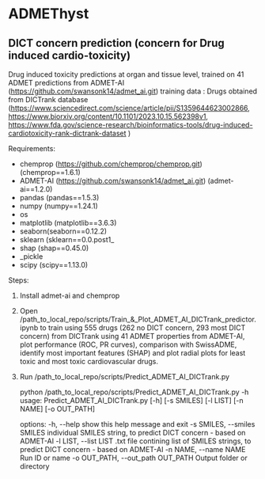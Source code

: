# ADMEThyst
## DICT concern prediction (concern for Drug induced cardio-toxicity)
Drug induced toxicity predictions at organ and tissue level, trained on 41 ADMET predictions from ADMET-AI (https://github.com/swansonk14/admet_ai.git)
training data : Drugs obtained from DICTrank database (https://www.sciencedirect.com/science/article/pii/S1359644623002866, 
                                                       https://www.biorxiv.org/content/10.1101/2023.10.15.562398v1, 
                                                       https://www.fda.gov/science-research/bioinformatics-tools/drug-induced-cardiotoxicity-rank-dictrank-dataset
                                                      )

Requirements:

- chemprop (https://github.com/chemprop/chemprop.git) (chemprop==1.6.1)
- ADMET-AI (https://github.com/swansonk14/admet_ai.git) (admet-ai==1.2.0)
- pandas (pandas==1.5.3)
- numpy (numpy==1.24.1)
- os
- matplotlib (matplotlib==3.6.3)
- seaborn(seaborn==0.12.2)
- sklearn (sklearn==0.0.post1_
- shap (shap==0.45.0)
- _pickle
- scipy (scipy==1.13.0)

Steps:

1. Install admet-ai and chemprop
2. Open /path_to_local_repo/scripts/Train_&_Plot_ADMET_AI_DICTrank_predictor.ipynb to train using 555 drugs (262 no DICT concern, 293 most DICT concern) from DICTrank using 41 ADMET properties from ADMET-AI, plot performance (ROC, PR curves), comparison with SwissADME, identify most important features (SHAP) and plot radial plots for least toxic and most toxic cardiovascular drugs.
3. Run /path_to_local_repo/scripts/Predict_ADMET_AI_DICTrank.py

   python /path_to_local_repo/scripts/Predict_ADMET_AI_DICTrank.py -h                                                          
    usage: Predict_ADMET_AI_DICTrank.py [-h] [-s SMILES] [-l LIST] [-n NAME] [-o OUT_PATH]
    
    options:
      -h, --help            show this help message and exit
      -s SMILES, --smiles SMILES
                            individual SMILES string, to predict DICT concern - based on ADMET-AI
      -l LIST, --list LIST  .txt file contining list of SMILES strings, to predict DICT concern - based on
                            ADMET-AI
      -n NAME, --name NAME  Run ID or name
      -o OUT_PATH, --out_path OUT_PATH
                          Output folder or directory







